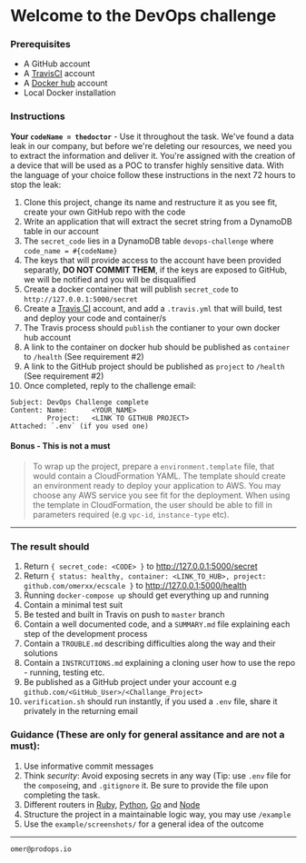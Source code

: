 # Welcome to the DevOps challenge

### Prerequisites

* A GitHub account
* A [TravisCI](https://docs.travis-ci.com) account
* A [Docker hub](https://hub.docker.com) account
* Local Docker installation


### Instructions

**Your `codeName = thedoctor`** - Use it throughout the task.
We've found a data leak in our company, but before we're deleting our resources, we need you to extract the information and deliver it.
You're assigned with the creation of a device that will be used as a POC to transfer highly sensitive data.
With the language of your choice follow these instructions in the next 72 hours to stop the leak:

1. Clone this project, change its name and restructure it as you see fit, create your own GitHub repo with the code
2. Write an application that will extract the secret string from a DynamoDB table in our account
3. The `secret_code` lies in a DynamoDB table `devops-challenge` where `code_name = #{codeName}`
4. The keys that will provide access to the account have been provided separatly, **DO NOT COMMIT THEM**, if the keys are exposed to GitHub, we will be notified and you will be disqualified
5. Create a docker container that will publish `secret_code` to `http://127.0.0.1:5000/secret`
6. Create a [Travis CI](https://travis-ci.org/) account, and add a `.travis.yml` that will build, test and deploy your code and container/s
7. The Travis process should `publish` the contianer to your own docker hub account
8. A link to the container on docker hub should be published as `container` to `/health` (See requirement #2)
9. A link to the GitHub project should be published as `project` to `/health` (See requirement #2)
10. Once completed, reply to the challenge email:
```
Subject: DevOps Challenge complete
Content: Name:      <YOUR_NAME>
         Project:   <LINK TO GITHUB PROJECT>
Attached: `.env` (if you used one)

```

#### Bonus - This is not a must
> To wrap up the project, prepare a `environment.template` file, that would contain a CloudFormation YAML.
> The template should create an environment ready to deploy your application to AWS.
> You may choose any AWS service you see fit for the deployment.
> When using the template in CloudFormation, the user should be able to fill in parameters required (e.g `vpc-id`, `instance-type` etc).

---

### The result should

1. Return `{ secret_code: <CODE> }` to http://127.0.0.1:5000/secret
2. Return `{ status: healthy, container: <LINK_TO_HUB>, project: github.com/omerxx/ecscale }` to http://127.0.0.1:5000/health
3. Running `docker-compose up` should get everything up and running
4. Contain a minimal test suit
5. Be tested and built in Travis on push to `master` branch
6. Contain a well documented code, and a `SUMMARY.md` file explaining each step of the development process
7. Contain a `TROUBLE.md` describing difficulties along the way and their solutions
8. Contain a `INSTRCUTIONS.md` explaining a cloning user how to use the repo - running, testing etc.
9. Be published as a GitHub project under your account e.g `github.com/<GitHub_User>/<Challange_Project>`
10. `verification.sh` should run instantly, if you used a `.env` file, share it privately in the returning email


### Guidance (These are only for general assitance and are not a must):

1. Use informative commit messages
2. Think *security*: Avoid exposing secrets in any way (Tip: use `.env` file for the `compose`ing, and `.gitignore` it. Be sure to provide the file upon completing the task.
3. Different routers in [Ruby](https://github.com/sinatra/sinatra), [Python](http://flask.pocoo.org/), [Go](https://golang.org/pkg/net/http/) and [Node](https://www.npmjs.com/package/http-server)
4. Structure the project in a maintainable logic way, you may use `/example`
5. Use the `example/screenshots/` for a general idea of the outcome
---

```
omer@prodops.io
```
